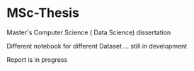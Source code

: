 # MSc-Thesis
Master's Computer Science ( Data Science) dissertation

Different notebook for different Dataset.... still in  development

Report is in progress
